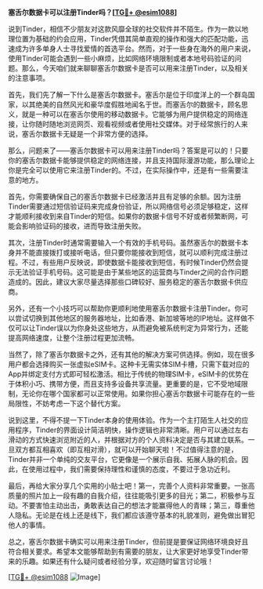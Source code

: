 **塞舌尔数据卡可以注册Tinder吗？[[TG💪+ @esim1088](https://t.me/s/esim1088)]**

说到Tinder，相信不少朋友对这款风靡全球的社交软件并不陌生。作为一款以地理位置为基础的约会应用，Tinder凭借其简单直观的操作和强大的匹配功能，迅速成为许多单身人士寻找爱情的首选平台。然而，对于一些身在海外的用户来说，使用Tinder可能会遇到一些小麻烦，比如网络环境限制或者本地号码验证的问题。那么，今天咱们就来聊聊塞舌尔数据卡是否可以用来注册Tinder，以及相关的注意事项。

首先，我们先了解一下什么是塞舌尔数据卡。塞舌尔是位于印度洋上的一个群岛国家，以其绝美的自然风光和豪华度假胜地闻名于世。而塞舌尔的数据卡，顾名思义，就是一种可以在塞舌尔使用的移动数据卡。它能够为用户提供稳定的网络连接，让你随时随地浏览网页、观看视频或者使用社交媒体。对于经常旅行的人来说，塞舌尔数据卡无疑是一个非常方便的选择。

那么，问题来了——塞舌尔数据卡可以用来注册Tinder吗？答案是可以的！只要你的塞舌尔数据卡能够提供稳定的网络连接，并且支持国际漫游功能，那么理论上你是完全可以使用它来注册Tinder的。不过，在实际操作中，还是有一些需要注意的地方。

首先，你需要确保自己的塞舌尔数据卡已经激活并且有足够的余额。因为注册Tinder需要通过短信验证码来完成身份验证，所以网络信号必须足够稳定，这样才能顺利接收到来自Tinder的短信。如果你的数据卡信号不好或者频繁断网，可能会影响验证码的接收，进而导致注册失败。

其次，注册Tinder时通常需要输入一个有效的手机号码。虽然塞舌尔的数据卡本身并不能直接拨打或接听电话，但只要你能接收到短信，就可以顺利完成注册过程。不过，有些用户反映说，即使数据卡能接收到短信，有时候Tinder仍然会提示无法验证手机号码。这可能是由于某些地区的运营商与Tinder之间的合作问题造成的。因此，建议大家尽量选择那些口碑较好、服务稳定的塞舌尔数据卡供应商。

另外，还有一个小技巧可以帮助你更顺利地使用塞舌尔数据卡注册Tinder。你可以尝试切换到其他地区的服务器地址，比如香港、新加坡等地的IP地址。这样做不仅可以让Tinder误以为你身处这些地方，从而避免被系统判定为异常行为，还能提高网络速度，让整个注册过程更加流畅。

当然了，除了塞舌尔数据卡之外，还有其他的解决方案可供选择。例如，现在很多用户都会选择购买一张虚拟eSIM卡。这种卡无需实体SIM卡槽，只需下载对应的App并绑定支付方式即可轻松激活。相比于传统的物理SIM卡，eSIM卡的优势在于体积小巧、携带方便，而且支持多设备共享流量。更重要的是，它不受地域限制，无论你在哪个国家都可以正常使用。如果你担心塞舌尔数据卡可能存在的一些局限性，不妨考虑一下这个替代方案。

说到这里，不得不提一下Tinder本身的使用体验。作为一个主打陌生人社交的应用程序，Tinder的界面设计简洁明快，操作逻辑也非常清晰。用户可以通过左右滑动的方式快速浏览附近的人，并根据对方的个人资料决定是否与其建立联系。一旦双方都互相喜欢（即互相对滑），就可以开始聊天啦！不过值得注意的是，Tinder并非一个单纯的交友平台，它更像是一个展示自我、拓展人脉的机会。因此，在使用过程中，我们需要保持理性和谨慎的态度，不要过于急功近利。

最后，再给大家分享几个实用的小贴士吧！第一，完善个人资料非常重要。一张高质量的照片加上一段有趣的自我介绍，往往能吸引更多的目光；第二，积极参与互动。不要害怕主动出击，勇敢表达自己的想法才能赢得他人的青睐；第三，尊重他人隐私。无论是在线上还是线下，我们都应该遵守基本的礼貌准则，避免做出冒犯他人的事情。

总之，塞舌尔数据卡确实可以用来注册Tinder，但前提是要保证网络环境良好且符合相关要求。希望本文能够帮助到有需要的朋友，让大家更好地享受Tinder带来的乐趣。如果还有什么疑问或者经验分享，欢迎随时留言讨论哦！

[[TG💪+ @esim1088](https://t.me/s/esim1088) ![Image](https://i.postimg.cc/4NQfJmqS/Snipaste-2025-05-13-00-14-12.png)]